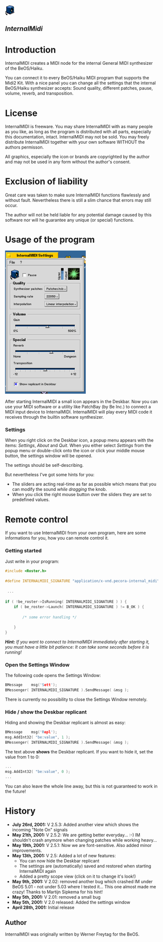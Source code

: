 ![](https://github.com/HaikuArchives/InternalMIDI/raw/master/documentation/gfx/icon.gif)
## _InternalMidi_

# Introduction
InternalMIDI creates a MIDI node for the internal General MIDI synthesizer of the BeOS/Haiku.

You can connect it to every BeOS/Haiku MIDI program that supports the Midi2 Kit. With a nice panel you can change all the settings that the internal BeOS/Haiku synthesizer accepts: Sound quality, different patches, pause, volume, reverb, and transposition.

# License
InternalMIDI is freeware. You may share InternalMIDI with as many people as you like, as long as the program is distributed with all parts, especially this documentation, intact. InternalMIDI may not be sold. You may freely distribute InternalMIDI together with your own software WITHOUT the authors permisson.

All graphics, especially the icon or brands are copyrighted by the author and may not be used in any form without the author's consent.

# Exclusion of liability
Great care was taken to make sure InternalMIDI functions flawlessly and without fault. Nevertheless there is still a slim chance that errors may still occur.

The author will not be held liable for any potential damage caused by this software nor will he guarantee any unique (or special) functions.

# Usage of the program
![Screenshot](https://github.com/HaikuArchives/InternalMIDI/raw/master/documentation/gfx/screenshot_2.gif)

After starting InternalMIDI a small icon appears in the Deskbar. Now you can use your MIDI software or a utility like PatchBay (by Be Inc.) to connect a MIDI input device to InternalMIDI. InternalMIDI will play every MIDI code it receives through the builtin software synthesizer.  

### Settings
When you right click on the Deskbar icon, a popup menu appears with the items: _Settings_, _About_ and _Quit_. When you either select _Settings_ from the popup menu or double-click onto the icon or click your middle mouse button, the settings window will be opened.  

The settings should be self-describing.  

But nevertheless I've got some hints for you:

*   The sliders are acting real-time as far as possible which means that you can modify the sound _while dragging_ the knob.
*   When you click the right mouse button over the sliders they are set to predefined values.

# Remote control

If you want to use InternalMIDI from your own program, here are some informations for you, how you can remote control it.  

### Getting started

Just write in your program:
```cpp
#include <Roster.h>

#define INTERNALMIDI_SIGNATURE "application/x-vnd.pecora-internal_midi"

 ...
 
if ( !be_roster->IsRunning( INTERNALMIDI_SIGNATURE ) ) {
	if ( be_roster->Launch( INTERNALMIDI_SIGNATURE ) != B_OK ) {
		
		/* some error handling */
		
	}
}
```

_**Hint:** If you want to connect to InternalMIDI immediately after starting it, you must have a little bit patience: It can take some seconds before it is running!_

### Open the Settings Window

The following code opens the Settings Window:

```cpp
BMessage	msg('Sett');
BMessenger( INTERNALMIDI_SIGNATURE ).SendMessage( &msg );
```

There is currently no possibility to close the Settings Window remotely.

### Hide / show the Deskbar replicant

Hiding and showing the Deskbar replicant is almost as easy:

```cpp
BMessage	msg('Repl');
msg.AddInt32( "be:value", 1 );
BMessenger( INTERNALMIDI_SIGNATURE ).SendMessage( &msg );
```

The text above **shows** the Deskbar replicant. If you want to hide it, set the value from 1 to 0:

```cpp
...
msg.AddInt32( "be:value", 0 );
...
```

You can also leave the whole line away, but this is not guaranteed to work in the future!

# History

*   **July 26rd, 2001:** V 2.5.3: Added another view which shows the incoming "Note On" signals
*   **May 21th, 2001:** V 2.5.2: We are getting better everyday... :-) IM shouldn't crash anymore when changing patches while working heavy...
*   **May 19th, 2001:** V 2.5.1: Now we are font-sensitive. Also added minor improvements.
*   **May 13th, 2001:** V 2.5: Added a lot of new features:
    *   You can now hide the Deskbar replicant
    *   The settings are (automatically) saved and restored when starting InternalMIDI again
    *   Added a pretty scope view (click on it to change it's look!)
*   **May 9th, 2001:** V 2.02: removed another bug which crashed IM under BeOS 5.01 - not under 5.03 where I tested it... This one almost made me crazy! Thanks to Martijn Sipkema for his hint!
*   **May 5th, 2001:** V 2.01: removed a small bug
*   **May 5th, 2001:** V 2.0 released: Added the settings window
*   **April 28th, 2001:** Initial release

## Author

InternalMIDI was originally written by Werner Freytag for the BeOS.
